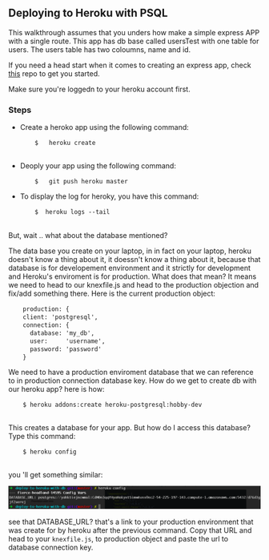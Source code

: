 ## Deploying to Heroku with PSQL

This walkthrough assumes that you unders how make a simple express APP with a single route. This app has db base called usersTest with one table for users. The users table has two coloumns, name and id. 

If you need a head start when it comes to creating an express app, check [this](https://github.com/HalahRaadSalih/g16-project-settings) repo to get you started.


 Make sure you're loggedn to your heroku account first. 
 
 
### Steps
 
 - Create a heroko app using the following command:
 	
 	```
 		$ 	heroku create
 		
 	```

- Deoply your app using the following command:

	```
		$ 	git push heroku master

	```
	
- To display the log for heroky, you have this command:
	
	```
		$  heroku logs --tail

	```

<br>	
But, wait .. what about the database mentioned?

The data base you create on your laptop, in in fact on your laptop, heroku doesn't know a thing about it, it doessn't know a thing about it, because that database is for developement environment and it strictly for development and Heroku's enviroment is for production. What does that mean? It means we need to head to our knexfile.js and head to the production objection and fix/add something there. Here is the current production object:

```
	production: {
    client: 'postgresql',
    connection: {
      database: 'my_db',
      user:     'username',
      password: 'password'
    }
```	

We need to have a production enviroment database that we can reference to in production connection database key. How do we get to create db with our heroku app? here is how:

```
	$ heroku addons:create heroku-postgresql:hobby-dev
	
```

This creates a database for your app. But how do I access this database? Type this command:

```
	$ heroku config
	
```

you 'll get something similar: 
<br>

![screenshot](assets/images/screenshot.png)

see that DATABASE_URL? that's a link to your production environment that was create for by heroku after the previous command. Copy that URL and head to your `knexfile.js`, to production object and paste the url to database connection key.